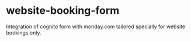 # website-booking-form
Integration of cognito form with monday.com tailored specially for website bookings only.
